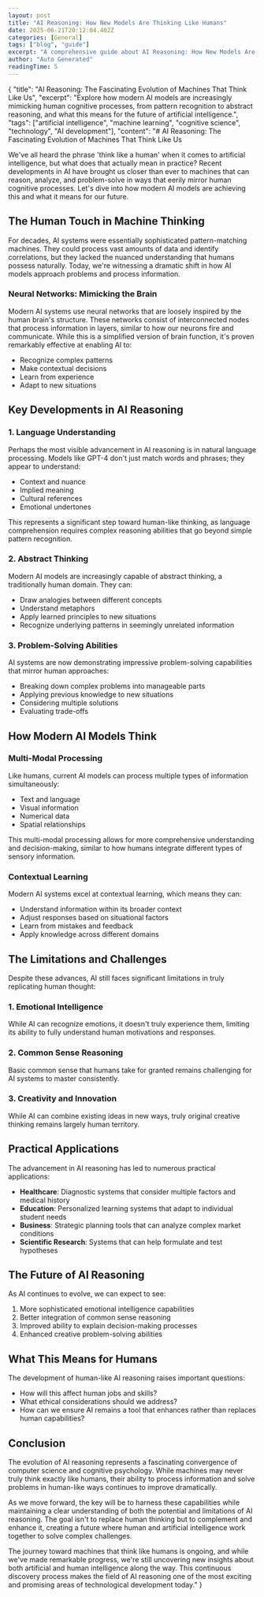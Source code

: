 ```yaml
---
layout: post
title: "AI Reasoning: How New Models Are Thinking Like Humans"
date: 2025-06-21T20:12:04.402Z
categories: [General]
tags: ["blog", "guide"]
excerpt: "A comprehensive guide about AI Reasoning: How New Models Are Thinking Like Humans"
author: "Auto Generated"
readingTime: 5
---
```


{
  "title": "AI Reasoning: The Fascinating Evolution of Machines That Think Like Us",
  "excerpt": "Explore how modern AI models are increasingly mimicking human cognitive processes, from pattern recognition to abstract reasoning, and what this means for the future of artificial intelligence.",
  "tags": ["artificial intelligence", "machine learning", "cognitive science", "technology", "AI development"],
  "content": "# AI Reasoning: The Fascinating Evolution of Machines That Think Like Us

We've all heard the phrase 'think like a human' when it comes to artificial intelligence, but what does that actually mean in practice? Recent developments in AI have brought us closer than ever to machines that can reason, analyze, and problem-solve in ways that eerily mirror human cognitive processes. Let's dive into how modern AI models are achieving this and what it means for our future.

## The Human Touch in Machine Thinking

For decades, AI systems were essentially sophisticated pattern-matching machines. They could process vast amounts of data and identify correlations, but they lacked the nuanced understanding that humans possess naturally. Today, we're witnessing a dramatic shift in how AI models approach problems and process information.

### Neural Networks: Mimicking the Brain

Modern AI systems use neural networks that are loosely inspired by the human brain's structure. These networks consist of interconnected nodes that process information in layers, similar to how our neurons fire and communicate. While this is a simplified version of brain function, it's proven remarkably effective at enabling AI to:

- Recognize complex patterns
- Make contextual decisions
- Learn from experience
- Adapt to new situations

## Key Developments in AI Reasoning

### 1. Language Understanding

Perhaps the most visible advancement in AI reasoning is in natural language processing. Models like GPT-4 don't just match words and phrases; they appear to understand:

- Context and nuance
- Implied meaning
- Cultural references
- Emotional undertones

This represents a significant step toward human-like thinking, as language comprehension requires complex reasoning abilities that go beyond simple pattern recognition.

### 2. Abstract Thinking

Modern AI models are increasingly capable of abstract thinking, a traditionally human domain. They can:

- Draw analogies between different concepts
- Understand metaphors
- Apply learned principles to new situations
- Recognize underlying patterns in seemingly unrelated information

### 3. Problem-Solving Abilities

AI systems are now demonstrating impressive problem-solving capabilities that mirror human approaches:

- Breaking down complex problems into manageable parts
- Applying previous knowledge to new situations
- Considering multiple solutions
- Evaluating trade-offs

## How Modern AI Models Think

### Multi-Modal Processing

Like humans, current AI models can process multiple types of information simultaneously:

- Text and language
- Visual information
- Numerical data
- Spatial relationships

This multi-modal processing allows for more comprehensive understanding and decision-making, similar to how humans integrate different types of sensory information.

### Contextual Learning

Modern AI systems excel at contextual learning, which means they can:

- Understand information within its broader context
- Adjust responses based on situational factors
- Learn from mistakes and feedback
- Apply knowledge across different domains

## The Limitations and Challenges

Despite these advances, AI still faces significant limitations in truly replicating human thought:

### 1. Emotional Intelligence
While AI can recognize emotions, it doesn't truly experience them, limiting its ability to fully understand human motivations and responses.

### 2. Common Sense Reasoning
Basic common sense that humans take for granted remains challenging for AI systems to master consistently.

### 3. Creativity and Innovation
While AI can combine existing ideas in new ways, truly original creative thinking remains largely human territory.

## Practical Applications

The advancement in AI reasoning has led to numerous practical applications:

- **Healthcare**: Diagnostic systems that consider multiple factors and medical history
- **Education**: Personalized learning systems that adapt to individual student needs
- **Business**: Strategic planning tools that can analyze complex market conditions
- **Scientific Research**: Systems that can help formulate and test hypotheses

## The Future of AI Reasoning

As AI continues to evolve, we can expect to see:

1. More sophisticated emotional intelligence capabilities
2. Better integration of common sense reasoning
3. Improved ability to explain decision-making processes
4. Enhanced creative problem-solving abilities

## What This Means for Humans

The development of human-like AI reasoning raises important questions:

- How will this affect human jobs and skills?
- What ethical considerations should we address?
- How can we ensure AI remains a tool that enhances rather than replaces human capabilities?

## Conclusion

The evolution of AI reasoning represents a fascinating convergence of computer science and cognitive psychology. While machines may never truly think exactly like humans, their ability to process information and solve problems in human-like ways continues to improve dramatically.

As we move forward, the key will be to harness these capabilities while maintaining a clear understanding of both the potential and limitations of AI reasoning. The goal isn't to replace human thinking but to complement and enhance it, creating a future where human and artificial intelligence work together to solve complex challenges.

The journey toward machines that think like humans is ongoing, and while we've made remarkable progress, we're still uncovering new insights about both artificial and human intelligence along the way. This continuous discovery process makes the field of AI reasoning one of the most exciting and promising areas of technological development today."
}